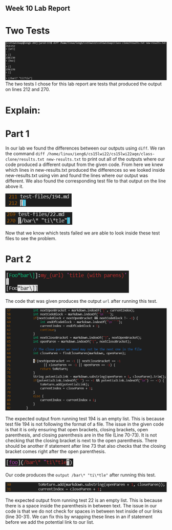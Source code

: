 ## Week 10 Lab Report

# Two Tests

![Two different output tests](Line212and270.PNG)
The two tests I chose for this lab report are tests that produced the output on lines 212 and 270. 

# Explain:
# Part 1
In our lab we found the differences between our outputs using `diff`. We ran the command `diff /home/linux/ieng6/cs15lwi22/cs15lwi22aqe/class-clone/results.txt new-results.txt`
to print out all of the outputs where our code produced a different output from the given code. From here we knew which lines in new-results.txt produced the differences so we
looked inside new-results.txt using vim and found the lines where our output was different. We also found the corresponding test file to that output on the line above it.

![Line 212](Line212Test.PNG)

![Line 270](Line270Test.PNG)

Now that we know which tests failed we are able to look inside these test files to see the problem.

# Part 2

![Test 194](Test194.PNG)

The code that was given produces the output `url` after running this test.

![Given Code's Issue To Fix](194ProblemWithLineNumber.PNG)

The expected output from running test 194 is an empty list. This is because test file 194 is not following the format of a file. The issue in the given code is that it is only
ensuring that open brackets, closing brackets, open parenthesis, and closing parenthesis are in the file (Line 70-73). It is not checking that the closing bracket is
next to the open parenthesis. There should be another if statement after line 73 that also checks that the closing bracket comes right after the open parenthesis.

![Test 22](Test22.PNG)

Our code produces the `output /bar\* "ti\*tle"` after running this test.

![Our Code's Issue To Fix](22ProblemWithLineNumber.PNG)

The expected output from running test 22 is an empty list. This is because there is a space inside the parenthesis in between text. The issue in our code is that we 
do not check for spaces in between text inside of our links (line 30-31). We can fix this by wrapping these lines in an if statement before we add the potential link
to our list.
